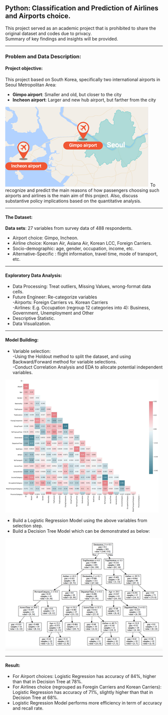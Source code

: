## Python: Classification and Prediction of Airlines and Airports choice.
This project served as an academic project that is prohibited to share the original dataset and codes due to privacy.  
Summary of key findings and insights will be provided.

---

### Problem and Data Description:
#### Project objective:
This project based on South Korea, specifically two international airports in Seoul Metropolitan Area:  
- **Gimpo airport**: Smaller and old, but closer to the city 
- **Incheon airport**: Larger and new hub airport, but farther from the city
<img src="Airports.png?raw=true"/>
To recognize and predict the main reasons of how passengers choosing such airports and airlines is the main aim of this project.  
Also, discuss substantive policy implications based on the quantitative analysis.  

---
#### The Dataset: 

**Data sets**: 27 variables from survey data of 488 respondents.
- Airport choice: Gimpo, Incheon.
- Airline choice: Korean Air, Asiana Air, Korean LCC, Foreign Carriers.
- Socio-demographic: age, gender, occupation, income, etc.
- Alternative-Specific : flight information, travel time, mode of transport, etc.
---
#### Exploratory Data Analysis:
 - Data Processing: Treat outliers, Missing Values, wrong-format data cells.
 - Future Engineer: Re-categorize variables  
  -Airports: Foreign Carriers vs. Korean Carriers  
  -Airlines: E.g. Occupation (regroup 12 categories into 4): Business, Government, Unemployment and Other
 - Descriptive Statistic.
 - Data Visualization.
---
#### Model Building: 
- Variable selection:   
-Using the Holdout method to split the dataset, and using Backward/Forward method for variable selections.  
-Conduct Correlation Analysis and EDA to allocate potential  independent variables.
<img src="Correlation.png?raw=true"/>

- Build a Logistic Regression Model using the above variables from selection step.
- Build a Decision Tree Model which can be demonstrated as below: 
<img src="Tree.png?raw=true"/>

---

#### Result:  
- For Airport choices: Logistic Regression has accuracy of 84%, higher than that in Decision Tree at 78%.
- For Airlines choice (regrouped as Foregin Carriers and Korean Carriers): Logistic Regression has accuracy of 71%, slightly higher than that in Decision Tree at 68%.  
- Logistic Regression Model performs more efficiency in term of accuracy and  recall rate.

